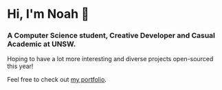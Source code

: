 # Hi, I'm Noah 👋</h1>
### A Computer Science student, Creative Developer and Casual Academic at UNSW.</h3>

Hoping to have a lot more interesting and diverse projects open-sourced this year! 

Feel free to check out [my portfolio](https://nunu.pro).
